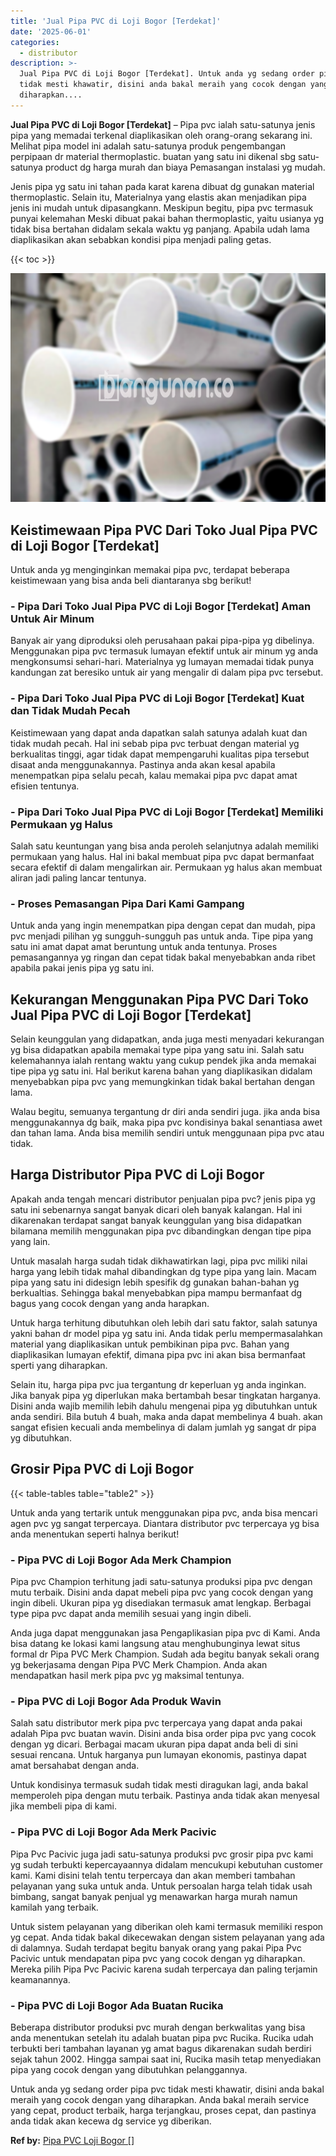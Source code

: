 ```yaml
---
title: 'Jual Pipa PVC di Loji Bogor [Terdekat]'
date: '2025-06-01'
categories:
  - distributor
description: >-
  Jual Pipa PVC di Loji Bogor [Terdekat]. Untuk anda yg sedang order pipa pvc
  tidak mesti khawatir, disini anda bakal meraih yang cocok dengan yang
  diharapkan....
---
```


**Jual Pipa PVC di Loji Bogor \[Terdekat\]** – Pipa pvc ialah satu-satunya jenis pipa yang memadai terkenal diaplikasikan oleh orang-orang sekarang ini. Melihat pipa model ini adalah satu-satunya produk pengembangan perpipaan dr material thermoplastic. buatan yang satu ini dikenal sbg satu-satunya product dg harga murah dan biaya Pemasangan instalasi yg mudah.

Jenis pipa yg satu ini tahan pada karat karena dibuat dg gunakan material thermoplastic. Selain itu, Materialnya yang elastis akan menjadikan pipa jenis ini mudah untuk dipasangkann. Meskipun begitu, pipa pvc termasuk punyai kelemahan Meski dibuat pakai bahan thermoplastic, yaitu usianya yg tidak bisa bertahan didalam sekala waktu yg panjang. Apabila udah lama diaplikasikan akan sebabkan kondisi pipa menjadi paling getas.

{{< toc >}}

![Jual Pipa PVC di Loji Bogor [Terdekat]](/images/jaul-pipa-pvc-04.png)

## Keistimewaan Pipa PVC Dari Toko Jual Pipa PVC di Loji Bogor \[Terdekat\]

Untuk anda yg menginginkan memakai pipa pvc, terdapat beberapa keistimewaan yang bisa anda beli diantaranya sbg berikut!

### \- Pipa Dari Toko Jual Pipa PVC di Loji Bogor \[Terdekat\] Aman Untuk Air Minum

Banyak air yang diproduksi oleh perusahaan pakai pipa-pipa yg dibelinya. Menggunakan pipa pvc termasuk lumayan efektif untuk air minum yg anda mengkonsumsi sehari-hari. Materialnya yg lumayan memadai tidak punya kandungan zat beresiko untuk air yang mengalir di dalam pipa pvc tersebut.

### \- Pipa Dari Toko Jual Pipa PVC di Loji Bogor \[Terdekat\] Kuat dan Tidak Mudah Pecah

Keistimewaan yang dapat anda dapatkan salah satunya adalah kuat dan tidak mudah pecah. Hal ini sebab pipa pvc terbuat dengan material yg berkualitas tinggi, agar tidak dapat mempengaruhi kualitas pipa tersebut disaat anda menggunakannya. Pastinya anda akan kesal apabila menempatkan pipa selalu pecah, kalau memakai pipa pvc dapat amat efisien tentunya.

### \- Pipa Dari Toko Jual Pipa PVC di Loji Bogor \[Terdekat\] Memiliki Permukaan yg Halus

Salah satu keuntungan yang bisa anda peroleh selanjutnya adalah memiliki permukaan yang halus. Hal ini bakal membuat pipa pvc dapat bermanfaat secara efektif di dalam mengalirkan air. Permukaan yg halus akan membuat aliran jadi paling lancar tentunya.

### \- Proses Pemasangan Pipa Dari Kami Gampang

Untuk anda yang ingin menempatkan pipa dengan cepat dan mudah, pipa pvc menjadi pilihan yg sungguh-sungguh pas untuk anda. Tipe pipa yang satu ini amat dapat amat beruntung untuk anda tentunya. Proses pemasangannya yg ringan dan cepat tidak bakal menyebabkan anda ribet apabila pakai jenis pipa yg satu ini.

## Kekurangan Menggunakan Pipa PVC Dari Toko Jual Pipa PVC di Loji Bogor \[Terdekat\]

Selain keunggulan yang didapatkan, anda juga mesti menyadari kekurangan yg bisa didapatkan apabila memakai type pipa yang satu ini. Salah satu kelemahannya ialah rentang waktu yang cukup pendek jika anda memakai tipe pipa yg satu ini. Hal berikut karena bahan yang diaplikasikan didalam menyebabkan pipa pvc yang memungkinkan tidak bakal bertahan dengan lama.

Walau begitu, semuanya tergantung dr diri anda sendiri juga. jika anda bisa menggunakannya dg baik, maka pipa pvc kondisinya bakal senantiasa awet dan tahan lama. Anda bisa memilih sendiri untuk menggunaan pipa pvc atau tidak.

## Harga Distributor Pipa PVC di Loji Bogor

Apakah anda tengah mencari distributor penjualan pipa pvc? jenis pipa yg satu ini sebenarnya sangat banyak dicari oleh banyak kalangan. Hal ini dikarenakan terdapat sangat banyak keunggulan yang bisa didapatkan bilamana memilih menggunakan pipa pvc dibandingkan dengan tipe pipa yang lain.

Untuk masalah harga sudah tidak dikhawatirkan lagi, pipa pvc miliki nilai harga yang lebih tidak mahal dibandingkan dg type pipa yang lain. Macam pipa yang satu ini didesign lebih spesifik dg gunakan bahan-bahan yg berkualtias. Sehingga bakal menyebabkan pipa mampu bermanfaat dg bagus yang cocok dengan yang anda harapkan.

Untuk harga terhitung dibutuhkan oleh lebih dari satu faktor, salah satunya yakni bahan dr model pipa yg satu ini. Anda tidak perlu mempermasalahkan material yang diaplikasikan untuk pembikinan pipa pvc. Bahan yang diaplikasikan lumayan efektif, dimana pipa pvc ini akan bisa bermanfaat sperti yang diharapkan.

Selain itu, harga pipa pvc jua tergantung dr keperluan yg anda inginkan. Jika banyak pipa yg diperlukan maka bertambah besar tingkatan harganya. Disini anda wajib memilih lebih dahulu mengenai pipa yg dibutuhkan untuk anda sendiri. Bila butuh 4 buah, maka anda dapat membelinya 4 buah. akan sangat efisien kecuali anda membelinya di dalam jumlah yg sangat dr pipa yg dibutuhkan.

## Grosir Pipa PVC di Loji Bogor

{{< table-tables table="table2" >}}

Untuk anda yang tertarik untuk menggunakan pipa pvc, anda bisa mencari agen pvc yg sangat terpercaya. Diantara distributor pvc terpercaya yg bisa anda menentukan seperti halnya berikut!

### \- Pipa PVC di Loji Bogor Ada Merk Champion

Pipa pvc Champion terhitung jadi satu-satunya produksi pipa pvc dengan mutu terbaik. Disini anda dapat mebeli pipa pvc yang cocok dengan yang ingin dibeli. Ukuran pipa yg disediakan termasuk amat lengkap. Berbagai type pipa pvc dapat anda memilih sesuai yang ingin dibeli.

Anda juga dapat menggunakan jasa Pengaplikasian pipa pvc di Kami. Anda bisa datang ke lokasi kami langsung atau menghubunginya lewat situs formal dr Pipa PVC Merk Champion. Sudah ada begitu banyak sekali orang yg bekerjasama dengan Pipa PVC Merk Champion. Anda akan mendapatkan hasil merk pipa pvc yg maksimal tentunya.

### \- Pipa PVC di Loji Bogor Ada Produk Wavin

Salah satu distributor merk pipa pvc terpercaya yang dapat anda pakai adalah Pipa pvc buatan wavin. Disini anda bisa order pipa pvc yang cocok dengan yg dicari. Berbagai macam ukuran pipa dapat anda beli di sini sesuai rencana. Untuk harganya pun lumayan ekonomis, pastinya dapat amat bersahabat dengan anda.

Untuk kondisinya termasuk sudah tidak mesti diragukan lagi, anda bakal memperoleh pipa dengan mutu terbaik. Pastinya anda tidak akan menyesal jika membeli pipa di kami.

### \- Pipa PVC di Loji Bogor Ada Merk Pacivic

Pipa Pvc Pacivic juga jadi satu-satunya produksi pvc grosir pipa pvc kami yg sudah terbukti kepercayaannya didalam mencukupi kebutuhan customer kami. Kami disini telah tentu terpercaya dan akan memberi tambahan pelayanan yang suka untuk anda. Untuk persoalan harga telah tidak usah bimbang, sangat banyak penjual yg menawarkan harga murah namun kamilah yang terbaik.

Untuk sistem pelayanan yang diberikan oleh kami termasuk memiliki respon yg cepat. Anda tidak bakal dikecewakan dengan sistem pelayanan yang ada di dalamnya. Sudah terdapat begitu banyak orang yang pakai Pipa Pvc Pacivic untuk mendapatan pipa pvc yang cocok dengan yg diharapkan. Mereka pilih Pipa Pvc Pacivic karena sudah terpercaya dan paling terjamin keamanannya.

### \- Pipa PVC di Loji Bogor Ada Buatan Rucika

Beberapa distributor produksi pvc murah dengan berkwalitas yang bisa anda menentukan setelah itu adalah buatan pipa pvc Rucika. Rucika udah terbukti beri tambahan layanan yg amat bagus dikarenakan sudah berdiri sejak tahun 2002. Hingga sampai saat ini, Rucika masih tetap menyediakan pipa yang cocok dengan yang dibutuhkan pelanggannya.

Untuk anda yg sedang order pipa pvc tidak mesti khawatir, disini anda bakal meraih yang cocok dengan yang diharapkan. Anda bakal meraih service yang cepat, product terbaik, harga terjangkau, proses cepat, dan pastinya anda tidak akan kecewa dg service yg diberikan.

**Ref by:** [Pipa PVC Loji Bogor []](https://id.wikipedia.org/wiki/Pipa)
